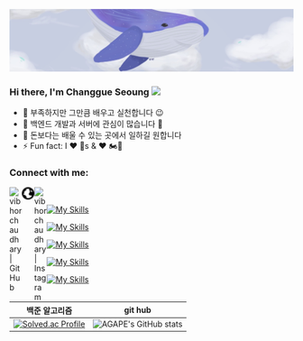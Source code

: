 ![git_banner](./git_banner_final.jpg)
### Hi there, I'm Changgue Seoung <img src="https://media.giphy.com/media/hvRJCLFzcasrR4ia7z/giphy.gif" width="25px">

- 🔭 부족하지만 그만큼 배우고 실천합니다 😉
- 🌱 백엔드 개발과 서버에 관심이 많습니다 🤣
- 👯 돈보다는 배울 수 있는 곳에서 일하길 원합니다
- ⚡ Fun fact: I ❤️ 🐶s & ❤️ 🏍🏀

### Connect with me:

[<img align="left" alt="vibhorchaudhary | GitHub" width="22px" src="https://cdn.jsdelivr.net/npm/simple-icons@v3/icons/github.svg" />][github]
[<img align="left" alt="vibhorchaudhary | XDA Developers" width="22px" src="https://raw.githubusercontent.com/iconic/open-iconic/master/svg/globe.svg" />][website]
[<img align="left" alt="vibhorchaudhary | Instagram" width="22px" src="https://cdn.jsdelivr.net/npm/simple-icons@v3/icons/instagram.svg" />][instagram]

<br />

[![My Skills](https://skillicons.dev/icons?i=gradle,spring&theme=light)](https://skillicons.dev)

[![My Skills](https://skillicons.dev/icons?i=mongodb,mysql&theme=light)](https://skillicons.dev)

[![My Skills](https://skillicons.dev/icons?i=linux,tensorflow&theme=light)](https://skillicons.dev)


[![My Skills](https://skillicons.dev/icons?i=idea,vscode&theme=light)](https://skillicons.dev)


[![My Skills](https://skillicons.dev/icons?i=git,github&theme=light)](https://skillicons.dev)
<br />

|백준 알고리즘|git hub|
|------|------|
|[![Solved.ac Profile](http://mazassumnida.wtf/api/v2/generate_badge?boj=scg9268)](https://solved.ac/scg9268/)|![AGAPE's GitHub stats](https://github-readme-stats.vercel.app/api?username=agape1225&show_icons=true&theme=radical)|

[website]: https://seoungchanggue.notion.site/Changgyu-Seong-397c2cf5039c454db3e79365ee37a09e?pvs=4
[instagram]: https://www.instagram.com/quokka._.tori_12/
[github]: https://github.com/agape1225
